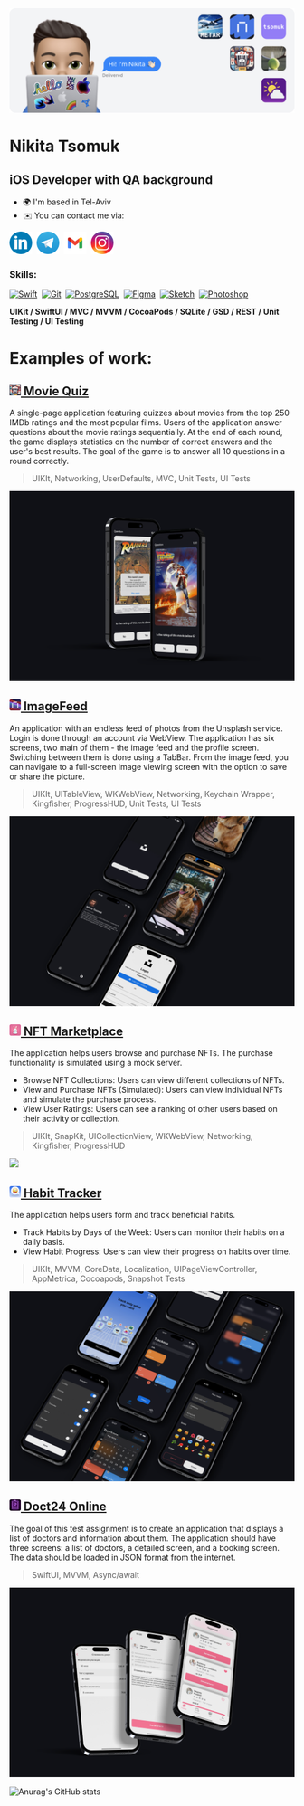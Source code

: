 ![Header of the page](https://github.com/tsomuk/tsomuk/blob/main/General/Header_tsomuk_2.png)

# Nikita Tsomuk
## iOS Developer with QA background 

* 🌍  I'm based in Tel-Aviv
* ✉️  You can contact me via:
<!-- SOCIAL NETWORK -->
[<img src='https://github.com/tsomuk/tsomuk/blob/main/Social_Network/link_color.png' alt='linkedin' height='40'>](https://www.linkedin.com/in/tsomuk/)&nbsp;&nbsp;[<img src='https://github.com/tsomuk/tsomuk/blob/main/Social_Network/tele_color.png' alt='github' height='40'>](https://t.me/tsomuk)&nbsp;&nbsp;[<img src='https://github.com/tsomuk/tsomuk/blob/main/Social_Network/gmail_color.png' height='40'>](mailto:tsomuk@me.com)&nbsp;&nbsp;[<img src='https://github.com/tsomuk/tsomuk/blob/main/Social_Network/insta_color.png' alt='instagram' height='40'>](https://www.instagram.com/tsomuk/)

### Skills: 

<p align="left"> <a href="https://developer.apple.com/swift/" target="_blank" rel="noreferrer"><img src="https://raw.githubusercontent.com/danielcranney/readme-generator/main/public/icons/skills/swift-colored.svg" width="36" height="36" alt="Swift" /></a>&nbsp; <a href="https://git-scm.com/" target="_blank" rel="noreferrer"><img src="https://raw.githubusercontent.com/danielcranney/readme-generator/main/public/icons/skills/git-colored.svg" width="36" height="36" alt="Git" /></a>&nbsp; <a href="https://www.postgresql.org/" target="_blank" rel="noreferrer"><img src="https://raw.githubusercontent.com/danielcranney/readme-generator/main/public/icons/skills/postgresql-colored.svg" width="36" height="36" alt="PostgreSQL" /></a>&nbsp; <a href="https://www.figma.com/" target="_blank" rel="noreferrer"><img src="https://raw.githubusercontent.com/danielcranney/readme-generator/main/public/icons/skills/figma-colored.svg" width="36" height="36" alt="Figma" /></a>&nbsp; <a href="https://www.sketch.com/" target="_blank" rel="noreferrer"><img src="https://raw.githubusercontent.com/danielcranney/readme-generator/main/public/icons/skills/sketch-colored.svg" width="36" height="36" alt="Sketch" /></a>&nbsp; <a href="https://www.adobe.com/uk/products/photoshop.html" target="_blank" rel="noreferrer"><img src="https://raw.githubusercontent.com/danielcranney/readme-generator/main/public/icons/skills/photoshop-colored.svg" width="36" height="36" alt="Photoshop" /></a> </p>


**UIKit / SwiftUI / MVC / MVVM / CocoaPods / SQLite / GSD / REST / Unit Testing / UI Testing**


<!-- EXAMPLES OF THE APPS -->
# Examples of work:
<!-- MOVIE QUIZ -->
## [<img src='https://github.com/tsomuk/tsomuk/blob/main/MovieQuiz/icon.png' alt='linkedin' height='20'> Movie Quiz](https://github.com/tsomuk/MovieQuiz_yp)  


A single-page application featuring quizzes about movies from the top 250 IMDb ratings and the most popular films. 
Users of the application answer questions about the movie ratings sequentially. At the end of each round, the game displays statistics on the number of correct answers and the user's best results. The goal of the game is to answer all 10 questions in a round correctly.

> UIKIt, Networking, UserDefaults, MVC, Unit Tests, UI Tests  

<img src="https://github.com/tsomuk/tsomuk/blob/main/MovieQuiz/movieQuiz_final.png">

## [<img src='https://github.com/tsomuk/tsomuk/blob/main/ImageFeed/imagefeed.png' alt='linkedin' height='20'> ImageFeed](https://github.com/tsomuk/ImageFeed)  
An application with an endless feed of photos from the Unsplash service. Login is done through an account via WebView. 
The application has six screens, two main of them  - the image feed and the profile screen. Switching between them is done using a TabBar. From the image feed, you can navigate to a full-screen image viewing screen with the option to save or share the picture.

> UIKIt, UITableView, WKWebView, Networking, Keychain Wrapper, Kingfisher, ProgressHUD, Unit Tests, UI Tests
<img src="https://github.com/tsomuk/tsomuk/blob/main/ImageFeed/IF_eng2.jpg">


## [<img src='https://github.com/tsomuk/tsomuk/blob/main/NFT_Marketplace/icon_fakeNFT_rounded.png' alt='linkedin' height='20'> NFT Marketplace](https://github.com/tsomuk/NFT-Marketplace)  
The application helps users browse and purchase NFTs. The purchase functionality is simulated using a mock server.
- Browse NFT Collections: Users can view different collections of NFTs.
- View and Purchase NFTs (Simulated): Users can view individual NFTs and simulate the purchase process.
- View User Ratings: Users can see a ranking of other users based on their activity or collection.

> UIKIt, SnapKit, UICollectionView, WKWebView, Networking, Kingfisher, ProgressHUD
<img src="https://github.com/tsomuk/tsomuk/blob/main/NFT_Marketplace/FakeNFT_final.png">

## [<img src='https://github.com/tsomuk/tsomuk/blob/main/Tracker/tracker_icon_croped.png' alt='linkedin' height='20'> Habit Tracker](https://github.com/tsomuk/Tracker)  

The application helps users form and track beneficial habits.
- Track Habits by Days of the Week: Users can monitor their habits on a daily basis.
- View Habit Progress: Users can view their progress on habits over time.

> UIKIt, MVVM, CoreData, Localization, UIPageViewController, AppMetrica, Cocoapods, Snapshot Tests
<img src="https://github.com/tsomuk/tsomuk/blob/main/Tracker/tracker_final2.png">



## [<img src='https://github.com/tsomuk/tsomuk/blob/main/Doct24/icon_doct_rounded.png' alt='linkedin' height='20'> Doct24 Online](https://github.com/tsomuk/DocTest) 
The goal of this test assignment is to create an application that displays a list of doctors and information about them. The application should have three screens: a list of doctors, a detailed screen, and a booking screen. The data should be loaded in JSON format from the internet.

> SwiftUI, MVVM, Async/await

<img src="https://github.com/tsomuk/tsomuk/blob/main/Doct24/doct24_opti.png">





<!--

I’m currently working on two studying projects. Client for Unsplash service and habit tracker  

// MOCKUP IMAGE 

<img src="https://github.com/tsomuk/tsomuk/blob/main/ImageFeed/IF_orange.jpg" >
<img src="https://github.com/tsomuk/tsomuk/blob/main/ImageFeed/IF_eng.jpg" >


<img src="https://github.com/tsomuk/tsomuk/blob/main/ImageFeed/IF_0.png" width="220">&nbsp;&nbsp;&nbsp;&nbsp;&nbsp;<img src="https://github.com/tsomuk/tsomuk/blob/main/IF_2.png" width="220">
<img src="https://github.com/tsomuk/tsomuk/blob/main/IF_1_copy.png" width="220">&nbsp;&nbsp;&nbsp;&nbsp;&nbsp;<img src="https://github.com/tsomuk/tsomuk/blob/main/IF_3_copy.png" width="220">
-->














<!-- STATISTICS -->
![Anurag's GitHub stats](https://github-readme-stats.vercel.app/api?username=tsomuk&theme=dark&show_icons=true&rank_icon=github)









